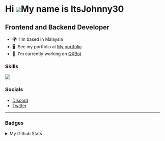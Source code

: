 Hi ![](https://user-images.githubusercontent.com/18350557/176309783-0785949b-9127-417c-8b55-ab5a4333674e.gif)My name is ItsJohnny30
===================================================================================================================================

Frontend and Backend Developer
------------------------------

* 🌍  I'm based in Malaysia
* 🖥️  See my portfolio at [My portfolio](http://itsjohnny30.vercel.app)
* 🚀  I'm currently working on [QXBot](http://qxbot.vercel.app)

### Skills


<p align="left">
<img src="https://skillicons.dev/icons?i=vscode,py,nodejs,js,ts,html,css,php,flask,express,next,react,vite,vue,nuxt,tailwindcss,bootstrap,discord,github,vercel,git&perline=5"/>


### Socials

- [Discord](https://discord.com/users/740101219053338695)
- [Twitter](https://twitter.com/@ItsJohnny30)

---

### Badges

<details>
<summary>
My Github Stats
</summary>

<a href="http://www.github.com/ItsJohnny30"><img src="https://github-readme-stats.vercel.app/api?username=ItsJohnny30&show_icons=true&hide=&count_private=true&title_color=0891b2&text_color=ffffff&icon_color=0891b2&bg_color=1c1917&hide_border=true&show_icons=true" alt="ItsJohnny30's GitHub stats" /></a>

<a href="http://www.github.com/ItsJohnny30"><img src="https://github-readme-streak-stats.herokuapp.com/?user=ItsJohnny30&stroke=ffffff&background=1c1917&ring=0891b2&fire=0891b2&currStreakNum=ffffff&currStreakLabel=0891b2&sideNums=ffffff&sideLabels=ffffff&dates=ffffff&hide_border=true" /></a>

<a href="https://github.com/ItsJohnny30" align="left"><img src="https://github-readme-stats.vercel.app/api/top-langs/?username=ItsJohnny30&langs_count=10&title_color=0891b2&text_color=ffffff&icon_color=0891b2&bg_color=1c1917&hide_border=true&locale=en&custom_title=Top%20%Languages" alt="Top Languages" /></a>

</details>

